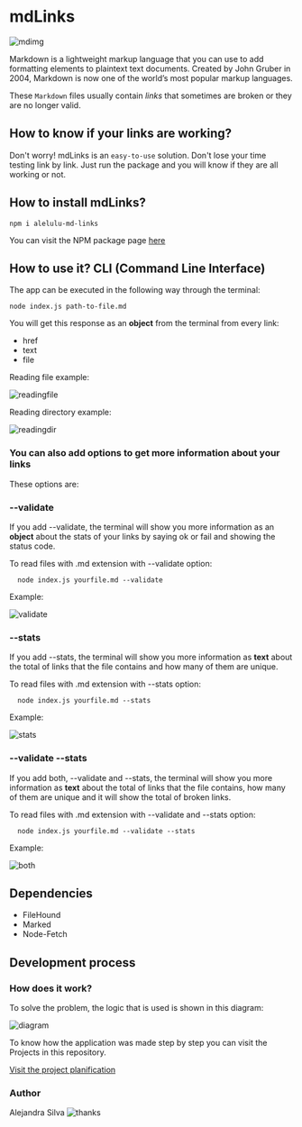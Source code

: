 # mdLinks

![mdimg](https://upload.wikimedia.org/wikipedia/commons/thumb/4/48/Markdown-mark.svg/250px-Markdown-mark.svg.png)

Markdown is a lightweight markup language that you can use to add formatting elements to plaintext text documents. Created by John Gruber in 2004, Markdown is now one of the world’s most popular markup languages.


These `Markdown` files usually contain _links_ that sometimes are broken or they are no longer valid. 

## How to know if your links are working?

Don't worry! mdLinks is an `easy-to-use` solution. Don't lose your time testing link by link. Just run the package and you will know if they are all working or not.

## How to install mdLinks?

    npm i alelulu-md-links

You can visit the NPM package page [here](https://www.npmjs.com/package/alelulu-md-links)

## How to use it? CLI (Command Line Interface)

The app can be executed in the following way through the terminal:

    node index.js path-to-file.md

You will get this response as an __object__ from the terminal from every link:
- href
- text
- file

Reading file example:

![readingfile](https://github.com/alelulu/SCL009-md-links/blob/master/src/img/readme.PNG?raw=true)

Reading directory example:

![readingdir](https://github.com/alelulu/SCL009-md-links/blob/master/src/img/readme1.PNG?raw=true)

### You can also add __options__ to get more information about your links

These options are: 

### __--validate__

  If you add --validate, the terminal will show you more information as an __object__ about the stats of your links by saying ok or fail and showing the status code.

  To read files with .md extension with --validate option:

      node index.js yourfile.md --validate

  Example: 
  
  ![validate](https://github.com/alelulu/SCL009-md-links/blob/master/src/img/readme2.PNG?raw=true)


### __--stats__

  If you add --stats, the terminal will show you more information as __text__ about the total of links that the file contains and how many of them are unique.

  To read files with .md extension with --stats option:

      node index.js yourfile.md --stats

  Example: 
  
  ![stats](https://github.com/alelulu/SCL009-md-links/blob/master/src/img/readme3.PNG?raw=true)

### __--validate --stats__

  If you add both, --validate and --stats, the terminal will show you more information as __text__ about the total of links that the file contains, how many of them are unique and it will show the total of broken links.

  To read files with .md extension with --validate and --stats option:

      node index.js yourfile.md --validate --stats

  Example: 
  
  ![both](https://github.com/alelulu/SCL009-md-links/blob/master/src/img/readme4.PNG?raw=true)

## Dependencies

- FileHound
- Marked
- Node-Fetch

## Development process

### How does it work?

To solve the problem, the logic that is used is shown in this diagram:

![diagram](https://github.com/alelulu/SCL009-md-links/blob/master/src/img/diagram.png?raw=true)


To know how the application was made step by step you can visit the Projects in this repository.

[Visit the project planification](https://github.com/alelulu/SCL009-md-links/projects/1)

### Author

Alejandra Silva
![thanks]()